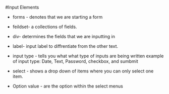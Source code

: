 #Input Elements

* forms - denotes that we are starting a form

* feildset- a collections of fields.

* div- determines the fields that we are inputting in

* label- input label to diffrentiate from the other text.

* input type - tells you what what type of inputs are being written example of input type: Date, Text, Password, checkbox, and sumbmit

* select - shows a drop down of items where you can only select one item.

* Option value - are the option within the select menus